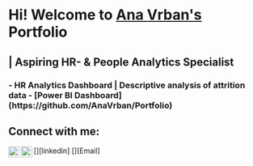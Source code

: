 <h1>Hi! Welcome to 
          <a href = "https://www.linkedin.com/in/ana-vrban-005390144/"> Ana Vrban's</a> 
          Portfolio</h1><h2>|  Aspiring HR- & People Analytics Specialist</h3>  

<h3>
- <b>HR Analytics Dashboard | Descriptive analysis of attrition data</b>
  - [Power BI Dashboard](https://github.com/AnaVrban/Portfolio)
</h3>
  
<h2> Connect with me:</h2>
[<img align="left" alt="AnaVrban | LinkedIn" width="22px" src="https://cdn.jsdelivr.net/npm/simple-icons@v3/icons/linkedin.svg" />][linkedin]
[<img align="left" alt="AnaVrban | Instagram" width="22px" src="https://cdn.jsdelivr.net/npm/simple-icons@v3/icons/instagram.svg" />][Email]

[twitter]: https://www.linkedin.com/in/ana-vrban-005390144
[Email]: AnaWrban19@gmail.com

<!--
**joshmadakor1/joshmadakor1** is a ✨ _special_ ✨ repository because its `README.md` (this file) appears on your GitHub profile.

Here are some ideas to get you started:

- 🔭 I’m currently working on ...
- 🌱 I’m currently learning ...
- 👯 I’m looking to collaborate on ...
- 🤔 I’m looking for help with ...
- 💬 Ask me about ...
- 📫 How to reach me: ...
- 😄 Pronouns: ...
- ⚡ Fun fact: ...
-->
